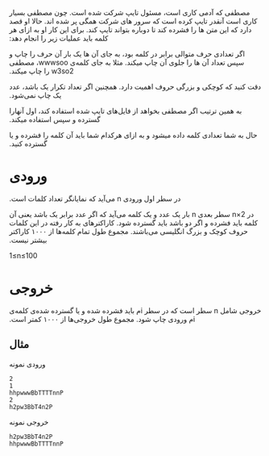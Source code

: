 ‫مصطفی که آدمی کاری است، مسئول تایپ شرکت شده است. چون مصطفی  بسیار کاری است آنقدر تایپ کرده است که سرور های شرکت همگی پر شده اند.  حالا او قصد دارد که این متن ها را فشرده کند تا دوباره بتواند تایپ کند.  برای این کار او به ازای هر کلمه باید عملیات زیر را انجام دهد:

‫اگر تعدادی حرف متوالی برابر در کلمه بود، به جای آن ها یک  بار آن حرف را چاپ و سپس تعداد آن ها را جلوی آن چاپ میکند. مثلا به جای  کلمه‌ی wwwsoo، مصطفی w3so2 را چاپ میکند.

‫دقت کنید که کوچکی و بزرگی حروف اهمیت دارد. همچنین اگر تعداد تکرار یک باشد، عدد یک چاپ نمی‌شود.

‫به همین ترتیب اگر مصطفی بخواهد از فایل‌های تایپ شده استفاده کند، اول آنهارا گسترده و سپس استفاده میکند.

‫حال به شما تعدادی کلمه داده میشود و به ازای هرکدام شما باید آن کلمه را فشرده و یا گسترده کنید.

# ورودی

‫در سطر اول ورودی n می‌آید که نمایانگر تعداد کلمات است.

‫در 2×n سطر بعدی n  بار یک عدد و یک کلمه می‌آید که اگر عدد برابر یک باشد یعنی آن کلمه باید  فشرده و اگر دو باشد باید گسترده شود. کاراکترهای به کار رفته در این کلمات  حروف کوچک و بزرگ انگلیسی می‌باشند. مجموع طول تمام کلمه‌ها از ۱۰۰۰  کاراکتر بیشتر نیست.

1≤n≤100

# خروجی

‫خروجی شامل n سطر است که در سطر iم باید فشرده شده و یا گسترده شده‌ی کلمه‌ی iم ورودی چاپ شود. مجموع طول خروجی‌ها از ۱۰۰۰ کمتر است.

## مثال

ورودی نمونه

```
2
1
hhpwwwBbTTTTnnP
2
h2pw3BbT4n2P
```

خروجی نمونه

```
h2pw3BbT4n2P
hhpwwwBbTTTTnnP
```
